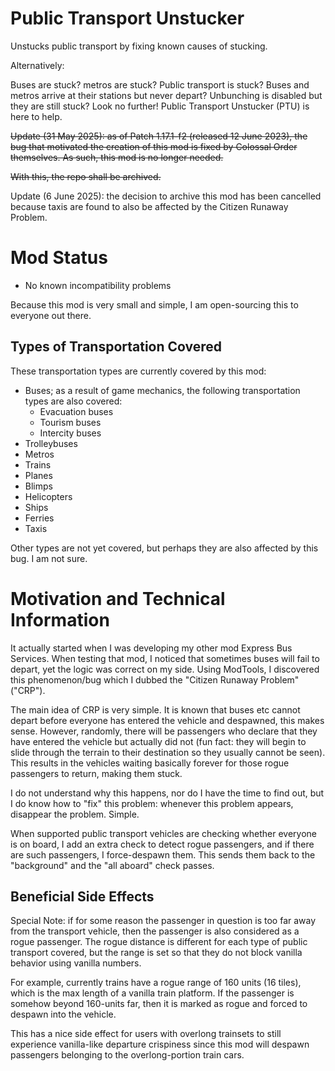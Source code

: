 # Public Transport Unstucker
Unstucks public transport by fixing known causes of stucking.

Alternatively:

Buses are stuck? metros are stuck? Public transport is stuck? Buses and metros arrive at their stations but never depart? Unbunching is disabled but they are still stuck? Look no further! Public Transport Unstucker (PTU) is here to help.

~~Update (31 May 2025): as of Patch 1.17.1-f2 (released 12 June 2023), the bug that motivated the creation of this mod is fixed by Colossal Order themselves. As such, this mod is no longer needed.~~

~~With this, the repo shall be archived.~~

Update (6 June 2025): the decision to archive this mod has been cancelled because taxis are found to also be affected by the Citizen Runaway Problem.

# Mod Status
- No known incompatibility problems

Because this mod is very small and simple, I am open-sourcing this to everyone out there.

## Types of Transportation Covered

These transportation types are currently covered by this mod:

- Buses; as a result of game mechanics, the following transportation types are also covered:
  - Evacuation buses
  - Tourism buses
  - Intercity buses
- Trolleybuses
- Metros
- Trains
- Planes
- Blimps
- Helicopters
- Ships
- Ferries
- Taxis

Other types are not yet covered, but perhaps they are also affected by this bug. I am not sure.

# Motivation and Technical Information
It actually started when I was developing my other mod Express Bus Services. When testing that mod, I noticed that sometimes buses will fail to depart, yet the logic was correct on my side. Using ModTools, I discovered this phenomenon/bug which I dubbed the "Citizen Runaway Problem" ("CRP").

The main idea of CRP is very simple. It is known that buses etc cannot depart before everyone has entered the vehicle and despawned, this makes sense. However, randomly, there will be passengers who declare that they have entered the vehicle but actually did not (fun fact: they will begin to slide through the terrain to their destination so they usually cannot be seen). This results in the vehicles waiting basically forever for those rogue passengers to return, making them stuck.

I do not understand why this happens, nor do I have the time to find out, but I do know how to "fix" this problem: whenever this problem appears, disappear the problem. Simple.

When supported public transport vehicles are checking whether everyone is on board, I add an extra check to detect rogue passengers, and if there are such passengers, I force-despawn them. This sends them back to the "background" and the "all aboard" check passes.

## Beneficial Side Effects
Special Note: if for some reason the passenger in question is too far away from the transport vehicle, then the passenger is also considered as a rogue passenger. The rogue distance is different for each type of public transport covered, but the range is set so that they do not block vanilla behavior using vanilla numbers.

For example, currently trains have a rogue range of 160 units (16 tiles), which is the max length of a vanilla train platform. If the passenger is somehow beyond 160-units far, then it is marked as rogue and forced to despawn into the vehicle.

This has a nice side effect for users with overlong trainsets to still experience vanilla-like departure crispiness since this mod will despawn passengers belonging to the overlong-portion train cars. 
